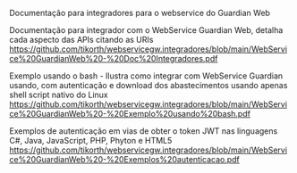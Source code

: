 Documentação para integradores para o webservice do Guardian Web

Documentação para integrador com o WebService Guardian Web, detalha cada aspecto das APIs citando as URIs
https://github.com/tikorth/webservicegw.integradores/blob/main/WebService%20GuardianWeb%20-%20Doc%20Integradores.pdf


Exemplo usando o bash - Ilustra como integrar com WebService Guardian usando, com autenticação e download dos abastecimentos usando apenas shell script nativo do Linux
https://github.com/tikorth/webservicegw.integradores/blob/main/WebService%20GuardianWeb%20-%20Exemplo%20usando%20bash.pdf

Exemplos de autenticação em vias de obter o token JWT nas linguagens C#, Java, JavaScript, PHP, Phyton e HTML5
https://github.com/tikorth/webservicegw.integradores/blob/main/WebService%20GuardianWeb%20-%20Exemplos%20autenticacao.pdf
